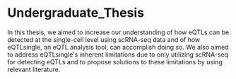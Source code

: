 # Undergraduate_Thesis
In this thesis, we aimed to increase our understanding of how eQTLs can be detected at the single-cell level using scRNA-seq data and of how eQTLsingle, an eQTL analysis tool, can accomplish doing so.
We also aimed to address eQTLsingle's inherent limitations due to only utilizing scRNA-seq for detecting eQTLs and to propose solutions to these limitations by using relevant literature.
